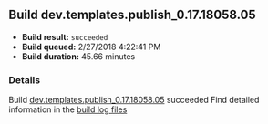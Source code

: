 ## Build dev.templates.publish_0.17.18058.05
- **Build result:** `succeeded`
- **Build queued:** 2/27/2018 4:22:41 PM
- **Build duration:** 45.66 minutes
### Details
Build [dev.templates.publish_0.17.18058.05](https://winappstudio.visualstudio.com/web/build.aspx?pcguid=a4ef43be-68ce-4195-a619-079b4d9834c2&builduri=vstfs%3a%2f%2f%2fBuild%2fBuild%2f25155) succeeded
Find detailed information in the [build log files](https://uwpctdiags.blob.core.windows.net/buildlogs/dev.templates.publish_0.17.18058.05_logs.zip)
